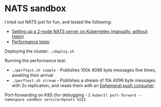 # NATS sandbox

I tried out NATS just for fun, and tested the following:

* [Setting up a 2-node NATS server on Kubernetes (manually, without Helm)](deployment.yaml)
* [Performance tests](src/main/java/org/ogreg/nats/PerfTest.java):

Deploying the cluster:
`./deploy.sh`

Running the performance test:
* `./perftest.sh simple` - Publishes 100k 4096 byte messages five times, awaiting their arrival
* `./perftest.sh stream` - Publishes a stream of 10k 4096 byte messages with 2x replication, and reads them with an [Ephemeral push consumer](https://docs.nats.io/using-nats/developer/develop_jetstream/consumers#ephemeral-consumers).

Port-forwarding on K8S (for debugging - ):
`kubectl port-forward --namespace sandbox service/mynats 4222`
